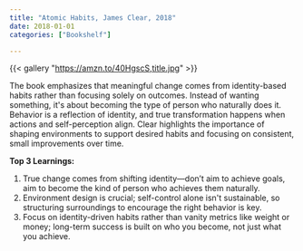 ```yaml
---
title: "Atomic Habits, James Clear, 2018"
date: 2018-01-01
categories: ["Bookshelf"]

---
```


{{< gallery "https://amzn.to/40HgscS,title.jpg" >}}

The book emphasizes that meaningful change comes from identity-based habits rather than focusing solely on outcomes. Instead of wanting something, it's about becoming the type of person who naturally does it. Behavior is a reflection of identity, and true transformation happens when actions and self-perception align. Clear highlights the importance of shaping environments to support desired habits and focusing on consistent, small improvements over time.

**Top 3 Learnings:**

1. True change comes from shifting identity—don’t aim to achieve goals, aim to become the kind of person who achieves them naturally.
2. Environment design is crucial; self-control alone isn't sustainable, so structuring surroundings to encourage the right behavior is key.
3. Focus on identity-driven habits rather than vanity metrics like weight or money; long-term success is built on who you become, not just what you achieve.
